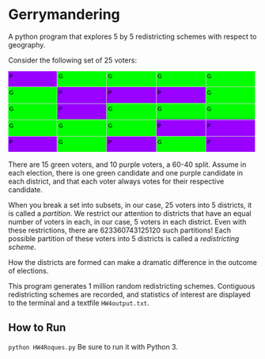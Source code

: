 # Gerrymandering

A python program that explores 5 by 5 redistricting schemes with respect to geography.

Consider the following set of 25 voters:

![Set of 25 Voters](set-of-voters.png)

There are 15 green voters, and 10 purple voters, a 60-40 split. Assume in each election, there is one green candidate and one purple candidate in each district, and that each voter always votes for their respective candidate.

When you break a set into subsets, in our case, 25 voters into 5 districts, it is called a *partition*. We restrict our attention to districts that have an equal number of voters in each, in our case, 5 voters in each district. Even with these restrictions, there are 623360743125120 such partitions! Each possible partition of these voters into 5 districts is called a *redistricting scheme*.

How the districts are formed can make a dramatic difference in the outcome of elections.

This program generates 1 million random redistricting schemes. Contiguous redistricting schemes are recorded, and statistics of interest are displayed to the terminal and a textfile `HW4output.txt`.

## How to Run
`python HW4Roques.py`
Be sure to run it with Python 3.
